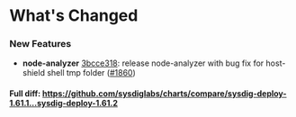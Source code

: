# What's Changed

### New Features
- **node-analyzer** [3bcce318](https://github.com/sysdiglabs/charts/commit/3bcce31812ab03b07dcfe1ea3184abef84e266b9): release node-analyzer with bug fix for host-shield shell tmp folder ([#1860](https://github.com/sysdiglabs/charts/issues/1860))
#### Full diff: https://github.com/sysdiglabs/charts/compare/sysdig-deploy-1.61.1...sysdig-deploy-1.61.2
